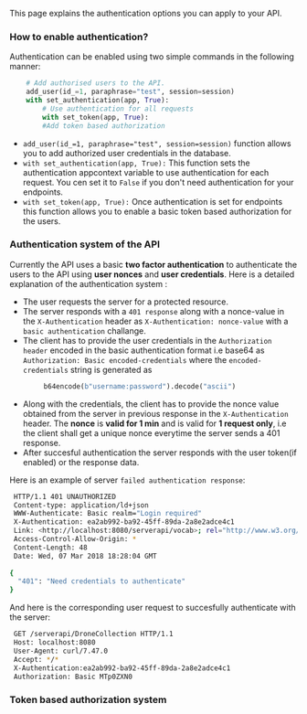 This page explains the authentication options you can apply to your API.

### How to enable authentication?

Authentication can be enabled using two simple commands in the following manner:

```python
    # Add authorised users to the API.
    add_user(id_=1, paraphrase="test", session=session)
    with set_authentication(app, True):
        # Use authentication for all requests
        with set_token(app, True):
        #Add token based authorization
```
- `add_user(id_=1, paraphrase="test", session=session)` function allows you to add authorized user
   credentials in the database.
- `with set_authentication(app, True):` This function sets the authentication appcontext variable 
   to use authentication for each request. You cen set it to `False` if you don't need authentication
   for your endpoints.
- `with set_token(app, True):` Once authentication is set for endpoints this function allows you to enable    a basic token based authorization for the users.

### Authentication system of the API

Currently the API uses a basic **two factor authentication** to authenticate the users to the API
using **user nonces** and **user credentials**.
Here is a detailed explanation of the authentication system :

- The user requests the server for a protected resource.
- The server responds with a `401 response` along with a nonce-value in the `X-Authentication` header
  as `X-Authentication: nonce-value` with a `basic authentication` challange.
- The client has to provide the user credentials in the `Authorization header` encoded in the basic 
  authentication format i.e base64 as `Authorization: Basic encoded-credentials` where the `encoded-credentials` string is generated as
   ``` python
        b64encode(b"username:password").decode("ascii")
   ```
- Along with the credentials, the client has to provide the nonce value obtained from the server in          previous response in the `X-Authentication` header. The **nonce** is **valid for 1 min** and is valid      for **1 request only**, i.e the client shall get a unique nonce everytime the server sends a 401           response.
- After succesful authentication the server responds with the user token(if enabled) or the response data. 


Here is an example of server `failed authentication response`:
``` bash
 HTTP/1.1 401 UNAUTHORIZED
 Content-type: application/ld+json
 WWW-Authenticate: Basic realm="Login required"
 X-Authentication: ea2ab992-ba92-45ff-89da-2a8e2adce4c1
 Link: <http://localhost:8080/serverapi/vocab>; rel="http://www.w3.org/ns/hydra/core#apiDocumentation"
 Access-Control-Allow-Origin: *
 Content-Length: 48
 Date: Wed, 07 Mar 2018 18:28:04 GMT
 
{
  "401": "Need credentials to authenticate"
}
```
And here is the corresponding user request to succesfully authenticate with the server:

``` bash
 GET /serverapi/DroneCollection HTTP/1.1
 Host: localhost:8080
 User-Agent: curl/7.47.0
 Accept: */*
 X-Authentication:ea2ab992-ba92-45ff-89da-2a8e2adce4c1
 Authorization: Basic MTp0ZXN0
```

### Token based authorization system

